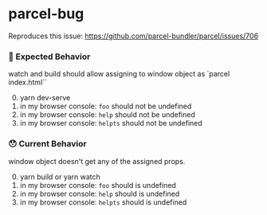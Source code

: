 # parcel-bug

Reproduces this issue:
https://github.com/parcel-bundler/parcel/issues/706


### 🤔 Expected Behavior

watch and build should allow assigning to window object as `parcel index.html``


0. yarn dev-serve
1. in my browser console: `foo` should not be undefined
2. in my browser console: `help` should not be undefined
3. in my browser console: `helpts` should not be undefined

### 😯 Current Behavior
window object doesn't get any of the assigned props.

0.  yarn build or yarn watch
1. in my browser console: `foo` should is undefined
2. in my browser console: `help` should is undefined
3. in my browser console: `helpts` should is undefined
